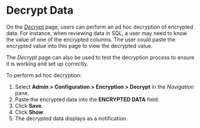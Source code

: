 # Decrypt Data

On the *[Decrypt](../Sys_Admin/Page_Desc/Decrypt.htm)* page, users can
perform an ad hoc decryption of encrypted data. For instance, when
reviewing data in SQL, a user may need to know the value of one of the
encrypted columns. The user could paste the encrypted value into this
page to view the decrypted value.

The *Decrypt* page can also be used to test the decryption process to
ensure it is working and set up correctly.

To perform ad hoc decryption:

1.  Select **Admin \> Configuration \> Encryption \> Decrypt** in the
    *Navigation* pane.
2.  Paste the encrypted data into the **ENCRYPTED DATA** field.
3.  Click **Save**.
4.  Click **Show**.
5.  The decrypted data displays as a notification.
